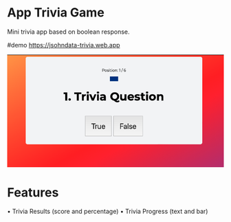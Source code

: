 # App Trivia Game
Mini trivia app based on boolean response. 

#demo
https://jsohndata-trivia.web.app

![screen shot of demo](https://raw.githubusercontent.com/jsohndata/app-trivia-game/main/images/--demo.png)

# Features
• Trivia Results (score and percentage)
• Trivia Progress (text and bar)

